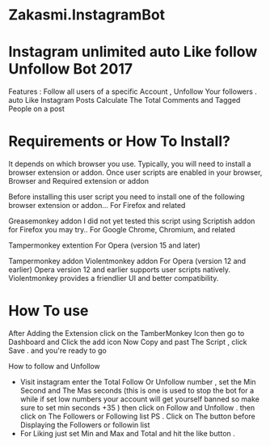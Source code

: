 # Zakasmi.InstagramBot

# Instagram unlimited auto Like follow Unfollow Bot 2017 

Features :
Follow all users of a specific Account ,
Unfollow Your followers .
auto Like Instagram Posts 
Calculate The Total Comments and Tagged People on a post 


# Requirements or How To Install?

It depends on which browser you use. Typically, you will need to install a browser extension or addon. Once user scripts are enabled in your browser, 
Browser and Required extension or addon

Before installing this user script you need to install one of the following browser extension or addon...
For Firefox and related

Greasemonkey addon
I did not yet tested this script using Scriptish addon for Firefox you may try..
For Google Chrome, Chromium, and related

Tampermonkey extention 
For Opera (version 15 and later)

Tampermonkey addon
Violentmonkey addon
For Opera (version 12 and earlier)
Opera version 12 and earlier supports user scripts natively. Violentmonkey provides a friendlier UI and better compatibility.

# How To use 
After Adding the Extension click on the TamberMonkey Icon then go to Dashboard and Click the add icon 
Now Copy and past The Script , click Save . and you're ready to go

How to follow and Unfollow 
- Visit instagram enter the Total Follow  Or Unfollow number , 
set the Min Second and The Mas seconds (this is one is used to stop the bot for a while if set low numbers your account will get yourself banned so make sure to set min seconds +35 ) then click on Follow and Unfollow . then click on The Followers or Following list
PS . Click on The button before Displaying the Followers or followin list
- For Liking just set Min and Max and Total and hit the like button . 



